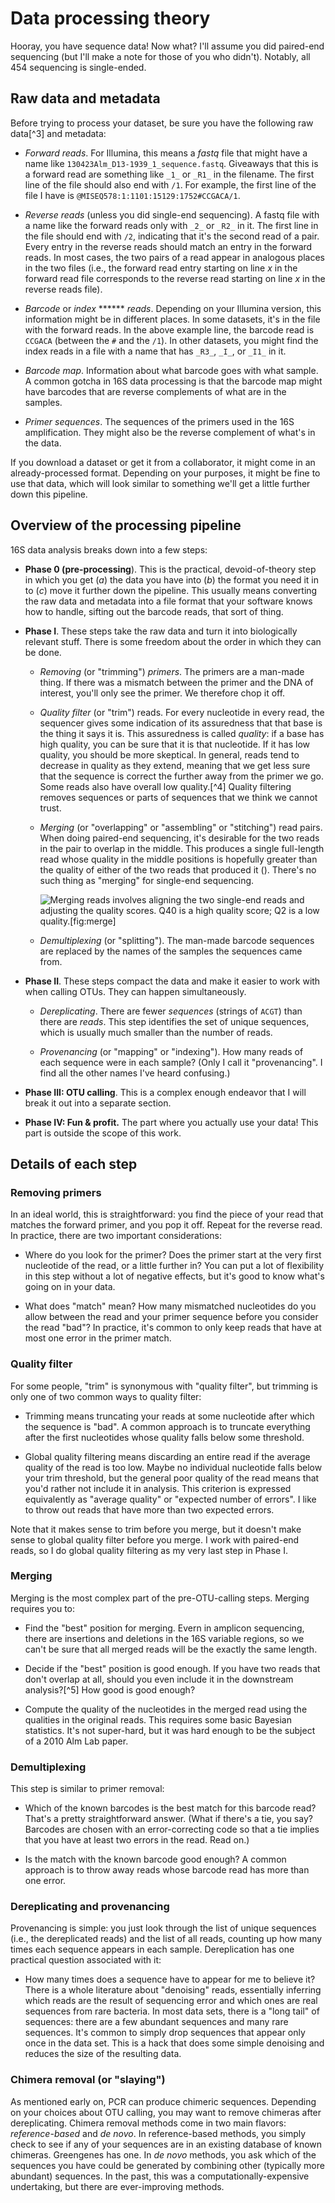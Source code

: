 # Data processing theory

Hooray, you have sequence data! Now what? I'll assume you did paired-end sequencing (but I'll make a note for those of you who didn't). Notably, all 454 sequencing is single-ended.

## Raw data and metadata

Before trying to process your dataset, be sure you have the following raw data[^3] and metadata:

-   *Forward reads*. For Illumina, this means a *fastq* file that might
    have a name like `130423Alm_D13-1939_1_sequence.fastq`. Giveaways
    that this is a forward read are something like `_1_` or `_R1_` in
    the filename. The first line of the file should also end with `/1`.
    For example, the first line of the file I have is
    `@MISEQ578:1:1101:15129:1752#CCGACA/1`.

-   *Reverse reads* (unless you did single-end sequencing). A fastq file
    with a name like the forward reads only with `_2_` or `_R2_` in it.
    The first line in the file should end with `/2`, indicating that
    it's the second read of a pair. Every entry in the reverse reads
    should match an entry in the forward reads. In most cases, the two
    pairs of a read appear in analogous places in the two files (i.e.,
    the forward read entry starting on line $x$ in the forward read file
    corresponds to the reverse read starting on line $x$ in the reverse
    reads file).

-   *Barcode* or *index* ****** *reads*. Depending on your Illumina
    version, this information might be in different places. In some
    datasets, it's in the file with the forward reads. In the above
    example line, the barcode read is `CCGACA` (between the `#` and the
    `/1`). In other datasets, you might find the index reads in a file
    with a name that has `_R3_`, `_I_`, or `_I1_` in it.

-   *Barcode map*. Information about what barcode goes with what sample.
    A common gotcha in 16S data processing is that the barcode map might
    have barcodes that are reverse complements of what are in
    the samples.

-   *Primer sequences*. The sequences of the primers used in the
    16S amplification. They might also be the reverse complement of
    what's in the data.

If you download a dataset or get it from a collaborator, it might come
in an already-processed format. Depending on your purposes, it might be
fine to use that data, which will look similar to something we'll get a
little further down this pipeline.

Overview of the processing pipeline
-----------------------------------

16S data analysis breaks down into a few steps:

-   **Phase 0 (pre-processing**). This is the practical,
    devoid-of-theory step in which you get (*a*) the data you have into
    (*b*) the format you need it in to (*c*) move it further down
    the pipeline. This usually means converting the raw data and
    metadata into a file format that your software knows how to handle,
    sifting out the barcode reads, that sort of thing.

-   **Phase I**. These steps take the raw data and turn it into
    biologically relevant stuff. There is some freedom about the order
    in which they can be done.

    -   *Removing* (or "trimming") *primers*. The primers are a
        man-made thing. If there was a mismatch between the primer and
        the DNA of interest, you'll only see the primer. We therefore
        chop it off.

    -   *Quality filter* (or "trim") reads. For every nucleotide in
        every read, the sequencer gives some indication of its
        assuredness that that base is the thing it says it is. This
        assuredness is called *quality*: if a base has high quality, you
        can be sure that it is that nucleotide. If it has low quality,
        you should be more skeptical. In general, reads tend to decrease
        in quality as they extend, meaning that we get less sure that
        the sequence is correct the further away from the primer we go.
        Some reads also have overall low quality.[^4] Quality filtering
        removes sequences or parts of sequences that we think we
        cannot trust.

    -   *Merging* (or "overlapping" or "assembling" or "stitching")
        read pairs. When doing paired-end sequencing, it's desirable for
        the two reads in the pair to overlap in the middle. This
        produces a single full-length read whose quality in the middle
        positions is hopefully greater than the quality of either of the
        two reads that produced it (). There's no such thing as
        "merging" for single-end sequencing.

        ![Merging reads involves aligning the two single-end reads and
        adjusting the quality scores. Q40 is a high quality score; Q2 is
        a low quality.\[fig:merge\]](fig/overlapper)

    -   *Demultiplexing* (or "splitting"). The man-made barcode
        sequences are replaced by the names of the samples the sequences
        came from.

-   **Phase II**. These steps compact the data and make it easier to
    work with when calling OTUs. They can happen simultaneously.

    -   *Dereplicating*. There are fewer *sequences* (strings of `ACGT`)
        than there are *reads*. This step identifies the set of unique
        sequences, which is usually much smaller than the number
        of reads.

    -   *Provenancing* (or "mapping" or "indexing"). How many reads of
        each sequence were in each sample? (Only I call it
        "provenancing". I find all the other names I've
        heard confusing.)

-   **Phase III: OTU calling**. This is a complex enough endeavor that I
    will break it out into a separate section.

-   **Phase IV: Fun & profit.** The part where you actually use your
    data! This part is outside the scope of this work.

Details of each step
--------------------

### Removing primers

In an ideal world, this is straightforward: you find the piece of your
read that matches the forward primer, and you pop it off. Repeat for the
reverse read. In practice, there are two important considerations:

-   Where do you look for the primer? Does the primer start at the very
    first nucleotide of the read, or a little further in? You can put a
    lot of flexibility in this step without a lot of negative effects,
    but it's good to know what's going on in your data.

-   What does "match" mean? How many mismatched nucleotides do you allow
    between the read and your primer sequence before you consider the
    read "bad"? In practice, it's common to only keep reads that have at
    most one error in the primer match.

### Quality filter

For some people, "trim" is synonymous with "quality filter", but
trimming is only one of two common ways to quality filter:

-   Trimming means truncating your reads at some nucleotide after which
    the sequence is "bad". A common approach is to truncate everything
    after the first nucleotides whose quality falls below
    some threshold.

-   Global quality filtering means discarding an entire read if the
    average quality of the read is too low. Maybe no individual
    nucleotide falls below your trim threshold, but the general poor
    quality of the read means that you'd rather not include it
    in analysis. This criterion is expressed equivalently as "average
    quality" or "expected number of errors". I like to throw out reads
    that have more than two expected errors.

Note that it makes sense to trim before you merge, but it doesn't make
sense to global quality filter before you merge. I work with paired-end
reads, so I do global quality filtering as my very last step in Phase I.

### Merging

Merging is the most complex part of the pre-OTU-calling steps. Merging
requires you to:

-   Find the "best" position for merging. Evern in amplicon sequencing,
    there are insertions and deletions in the 16S variable regions, so
    we can't be sure that all merged reads will be the exactly the
    same length.

-   Decide if the "best" position is good enough. If you have two reads
    that don't overlap at all, should you even include it in the
    downstream analysis?[^5] How good is good enough?

-   Compute the quality of the nucleotides in the merged read using the
    qualities in the original reads. This requires some basic
    Bayesian statistics. It's not super-hard, but it was hard enough to
    be the subject of a 2010 Alm Lab paper.

### Demultiplexing

This step is similar to primer removal:

-   Which of the known barcodes is the best match for this barcode read?
    That's a pretty straightforward answer. (What if there's a tie, you
    say? Barcodes are chosen with an error-correcting code so that a tie
    implies that you have at least two errors in the read. Read on.)

-   Is the match with the known barcode good enough? A common approach
    is to throw away reads whose barcode read has more than one error.

### Dereplicating and provenancing

Provenancing is simple: you just look through the list of unique
sequences (i.e., the dereplicated reads) and the list of all reads,
counting up how many times each sequence appears in each sample.
Dereplication has one practical question associated with it:

-   How many times does a sequence have to appear for me to believe it?
    There is a whole literature about "denoising" reads, essentially
    inferring which reads are the result of sequencing error and which
    ones are real sequences from rare bacteria. In most data sets, there
    is a "long tail" of sequences: there are a few abundant sequences
    and many rare sequences. It's common to simply drop sequences that
    appear only once in the data set. This is a hack that does some
    simple denoising and reduces the size of the resulting data.

### Chimera removal (or "slaying")

As mentioned early on, PCR can produce chimeric sequences. Depending on
your choices about OTU calling, you may want to remove chimeras after
dereplicating. Chimera removal methods come in two main flavors:
*reference-based* and *de novo*. In reference-based methods, you simply
check to see if any of your sequences are in an existing database of
known chimeras. Greengenes has one. In *de novo* methods, you ask which
of the sequences you have could be generated by combining other
(typically more abundant) sequences. In the past, this was a
computationally-expensive undertaking, but there are ever-improving
methods.
